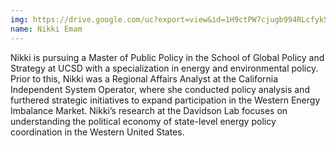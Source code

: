 ```yaml
---
img: https://drive.google.com/uc?export=view&id=1H9ctPW7cjugb994RLcfyk5VOAGfoFQUz
name: Nikki Emam
---
```



Nikki is pursuing a Master of Public Policy in the School of Global Policy and Strategy at UCSD with a specialization in energy and environmental policy. Prior to this, Nikki was a Regional Affairs Analyst at the California Independent System Operator, where she conducted policy analysis and furthered strategic initiatives to expand participation in the Western Energy Imbalance Market. Nikki’s research at the Davidson Lab focuses on understanding the political economy of state-level energy policy coordination in the Western United States.

